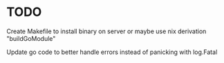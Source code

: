 # TODO

Create Makefile to install binary on server or maybe use nix derivation "buildGoModule"

Update go code to better handle errors instead of panicking with log.Fatal
